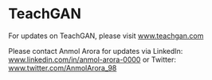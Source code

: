 # TeachGAN
For updates on TeachGAN, please visit www.teachgan.com

Please contact Anmol Arora for updates via LinkedIn: www.linkedin.com/in/anmol-arora-0000 or Twitter: www.twitter.com/AnmolArora_98

